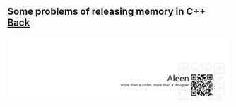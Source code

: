 ## Some problems of releasing memory in C++ [Back](./qa.md)



<a href="http://aleen42.github.io/" target="_blank" ><img src="./../pic/tail.gif"></a>
